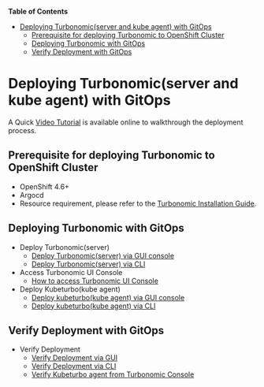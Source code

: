 <!-- START doctoc generated TOC please keep comment here to allow auto update -->
<!-- DON'T EDIT THIS SECTION, INSTEAD RE-RUN doctoc TO UPDATE -->
**Table of Contents**  

- [Deploying Turbonomic(server and kube agent) with GitOps](#deploying-turbonomicserver-and-kube-agent-with-gitops)
  - [Prerequisite for deploying Turbonomic to OpenShift Cluster](#prerequisite-for-deploying-turbonomic-to-openshift-cluster)
  - [Deploying Turbonomic with GitOps](#deploying-turbonomic-with-gitops)
  - [Verify Deployment with GitOps](#verify-deployment-with-gitops)

<!-- END doctoc generated TOC please keep comment here to allow auto update -->

# Deploying Turbonomic(server and kube agent) with GitOps  
A Quick [Video Tutorial](https://youtu.be/gWR9CWNaU_A) is available online to walkthrough the deployment process.  
  
## Prerequisite for deploying Turbonomic to OpenShift Cluster
- OpenShift 4.6+
- Argocd
- Resource requirement, please refer to the [Turbonomic Installation Guide](https://docs.turbonomic.com/docApp/doc/index.html?config=Install_Pnt#!/Latest_Install/_INSTALL_Topics_XL/TOPIC_Minimum_Requirements_XL.xml).

## Deploying Turbonomic with GitOps 
- Deploy Turbonomic(server)
  - [Deploy Turbonomic(server) via GUI console](docs/Gitops-Turbonomic-Install.md#deploying-turbonomicserver-with-gitops-via-gui-console)
  - [Deploy Turbonomic(server) via CLI](docs/Gitops-Turbonomic-Install.md#deploying-turbonomic-with-gitops-cli)
- Access Turbonomic UI Console
  - [How to access Turbonomic UI Console](docs/Gitops-Turbonomic-Install.md#access-turbonomic-ui-console)
- Deploy Kubeturbo(kube agent)
  - [Deploy kubeturbo(kube agent) via GUI console](docs/Gitops-kubeturbo-Install.md#deploying-kubeturbokube-agent-with-gitops-via-gui-console) 
  - [Deploy kubeturbo(kube agent) via CLI](docs/Gitops-kubeturbo-Install.md#deploying-kubeturbokube-agent-with-gitops-cli) 

## Verify Deployment with GitOps
- Verify Deployment
  - [Verify Deployment via GUI](docs/Gitops-verify-deployment.md#verify-deployment-via-gui)
  - [Verify Deployment via CLI](docs/Gitops-verify-deployment.md#verify-deployment-via-cli)
  - [Verify Kubeturbo agent from Turbonomic Console](docs/Gitops-verify-kubeturbo.md)

